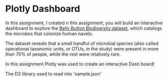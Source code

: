 # Plotly Dashboard

In this assignment, I created n this assignment, you will build an interactive dashboard to explore the [Belly Button Biodiversity dataset](http://robdunnlab.com/projects/belly-button-biodiversity/), which catalogs the microbes that colonize human navels.

The dataset reveals that a small handful of microbial species (also called operational taxonomic units, or OTUs, in the study) were present in more than 70% of people, while the rest were relatively rare.

In this assignment Plotly was used to create an interactive Dash board!

The D3 library used to read into 'sample.json'


